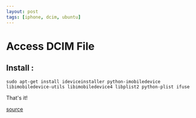 ```yaml
---
layout: post
tags: [iphone, dcim, ubuntu]
---
```

# Access DCIM File

## Install :

```
sudo apt-get install ideviceinstaller python-imobiledevice libimobiledevice-utils libimobiledevice4 libplist2 python-plist ifuse 
```
That's it!

[source](https://www.dedoimedo.com/computers/linux-iphone-6.html)
